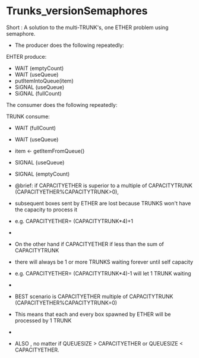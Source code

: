 Trunks_versionSemaphores
========================

Short  : A solution to the multi-TRUNK's, one ETHER problem using semaphore.
 *	The producer does the following repeatedly:

EHTER produce:
 * WAIT (emptyCount)
 * WAIT (useQueue)
 * putItemIntoQueue(item)
 * SiGNAL (useQueue)
 * SiGNAL (fullCount)

The consumer does the following repeatedly:

TRUNK consume:
 * WAIT (fullCount)
 * WAIT (useQueue)
 * item ← getItemFromQueue()
 * SIGNAL (useQueue)
 * SIGNAL (emptyCount)

 * @brief: if CAPACITYETHER is superior to a multiple of CAPACITYTRUNK (CAPACITYETHER%CAPACITYTRUNK>0),
 * subsequent boxes sent by ETHER are lost because TRUNKS won't have the capacity to process it
 * e.g. CAPACITYETHER=  (CAPACITYTRUNK*4)+1
 *
 * On the other hand if CAPACITYETHER if less than the sum of CAPACITYTRUNK
 * there will always be 1 or more TRUNKS waiting forever until self capacity
 * e.g. CAPACITYETHER=  (CAPACITYTRUNK*4)-1 will let 1 TRUNK waiting
 *
 * BEST scenario is CAPACITYETHER multiple of CAPACITYTRUNK (CAPACITYETHER%CAPACITYTRUNK=0)
 * This means that each and every box spawned by ETHER will be processed by 1 TRUNK
 *
 * ALSO , no matter if QUEUESIZE > CAPACITYETHER or QUEUESIZE < CAPACITYETHER.
